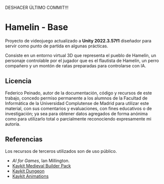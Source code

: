 DESHACER ÚLTIMO COMMIT!!!

# Hamelin - Base
Proyecto de videojuego actualizado a **Unity 2022.3.57f1** diseñador para servir como punto de partida en algunas prácticas.

Consiste en un entorno virtual 3D que representa el pueblo de Hamelín, un personaje controlable por el jugador que es el flautista de Hamelín, un perro compañero y un montón de ratas preparadas para controlarse con IA.

## Licencia
Federico Peinado, autor de la documentación, código y recursos de este trabajo, concedo permiso permanente a los alumnos de la Facultad de Informática de la Universidad Complutense de Madrid para utilizar este material, con sus comentarios y evaluaciones, con fines educativos o de investigación; ya sea para obtener datos agregados de forma anónima como para utilizarlo total o parcialmente reconociendo expresamente mi autoría.

## Referencias
Los recursos de terceros utilizados son de uso público.
* *AI for Games*, Ian Millington.
* [Kaykit Medieval Builder Pack](https://kaylousberg.itch.io/kaykit-medieval-builder-pack)
* [Kaykit Dungeon](https://kaylousberg.itch.io/kaykit-dungeon)
* [Kaykit Animations](https://kaylousberg.itch.io/kaykit-animations)
